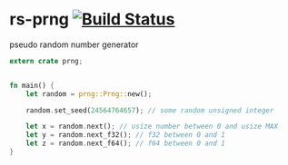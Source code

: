 rs-prng [![Build Status](https://travis-ci.org/nathanfaucett/rs-prng.svg?branch=master)](https://travis-ci.org/nathanfaucett/rs-prng)
=====
pseudo random number generator

```rust
extern crate prng;


fn main() {
    let random = prng::Prng::new();

    random.set_seed(24564764657); // some random unsigned integer

    let x = random.next(); // usize number between 0 and usize MAX
    let y = random.next_f32(); // f32 between 0 and 1
    let z = random.next_f64(); // f64 between 0 and 1
}

```
